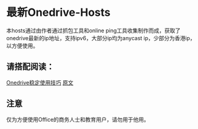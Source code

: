 # 最新Onedrive-Hosts

本hosts通过由作者通过抓包工具和online ping工具收集制作而成，获取了onedrive最新的ip地址，支持ipv6，大部分ip均为anycast ip，少部分为香港ip，以方便使用。

## 请搭配阅读：
[Onedrive稳定使用技巧](https://www.zhangxuhu.com/archives/35.html)
[原文](https://www.zhangxuhu.com/archives/158.html)

## 注意
仅为方便使用Office的商务人士和教育用户，请勿用于他用。
